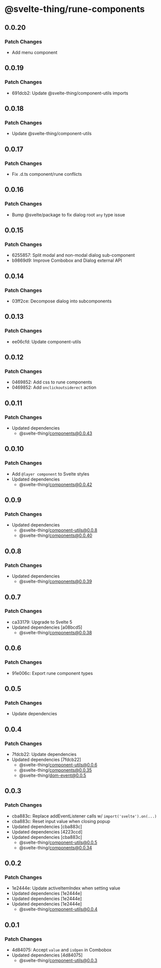 # @svelte-thing/rune-components

## 0.0.20

### Patch Changes

- Add menu component

## 0.0.19

### Patch Changes

- 691dcb2: Update @svelte-thing/component-utils imports

## 0.0.18

### Patch Changes

- Update @svelte-thing/component-utils

## 0.0.17

### Patch Changes

- Fix .d.ts component/rune conflicts

## 0.0.16

### Patch Changes

- Bump @svelte/package to fix dialog root `any` type issue

## 0.0.15

### Patch Changes

- 6255857: Split modal and non-modal dialog sub-component
- b9869d9: Improve Combobox and Dialog external API

## 0.0.14

### Patch Changes

- 03ff2ce: Decompose dialog into subcomponents

## 0.0.13

### Patch Changes

- ee06cfd: Update component-utils

## 0.0.12

### Patch Changes

- 0469852: Add css to rune components
- 0469852: Add `onclickoutsiderect` action

## 0.0.11

### Patch Changes

- Updated dependencies
    - @svelte-thing/components@0.0.43

## 0.0.10

### Patch Changes

- Add `@layer component` to Svelte styles
- Updated dependencies
    - @svelte-thing/components@0.0.42

## 0.0.9

### Patch Changes

- Updated dependencies
    - @svelte-thing/component-utils@0.0.8
    - @svelte-thing/components@0.0.40

## 0.0.8

### Patch Changes

- Updated dependencies
    - @svelte-thing/components@0.0.39

## 0.0.7

### Patch Changes

- ca33179: Upgrade to Svelte 5
- Updated dependencies [a08bcd5]
    - @svelte-thing/components@0.0.38

## 0.0.6

### Patch Changes

- 91e006c: Export rune component types

## 0.0.5

### Patch Changes

- Update dependencies

## 0.0.4

### Patch Changes

- 7fdcb22: Update dependencies
- Updated dependencies [7fdcb22]
    - @svelte-thing/component-utils@0.0.6
    - @svelte-thing/components@0.0.35
    - @svelte-thing/dom-event@0.0.5

## 0.0.3

### Patch Changes

- cba883c: Replace addEventListener calls w/ `import('svelte').on(...)`
- cba883c: Reset input value when closing popup
- Updated dependencies [cba883c]
- Updated dependencies [4223ccd]
- Updated dependencies [cba883c]
    - @svelte-thing/component-utils@0.0.5
    - @svelte-thing/components@0.0.34

## 0.0.2

### Patch Changes

- 1e2444e: Update activeItemIndex when setting value
- Updated dependencies [1e2444e]
- Updated dependencies [1e2444e]
- Updated dependencies [1e2444e]
    - @svelte-thing/component-utils@0.0.4

## 0.0.1

### Patch Changes

- 4d84075: Accept `value` and `isOpen` in Combobox
- Updated dependencies [4d84075]
    - @svelte-thing/component-utils@0.0.3
